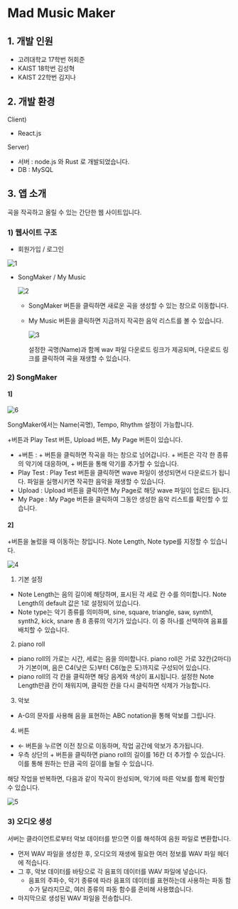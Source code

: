 # Mad Music Maker

## 1. 개발 인원

- 고려대학교 17학번 허회준
- KAIST 18학번 김성혁
- KAIST 22학번 김지나

## 2. 개발 환경

Client)

- React.js

Server)

- 서버 : node.js 와 Rust 로 개발되었습니다.
- DB : MySQL

## 3. 앱 소개

곡을 작곡하고 올릴 수 있는 간단한 웹 사이트입니다.

### 1) 웹사이트 구조

- 회원가입 / 로그인

![1](https://user-images.githubusercontent.com/80519883/185916951-1823044d-0ab1-404a-99bb-36c47babdb48.png)

- SongMaker / My Music
    
    ![2](https://user-images.githubusercontent.com/80519883/185917015-56cf3f06-22d0-4b7e-9efd-fc8db6149592.png)

    
    - SongMaker 버튼을 클릭하면 새로운 곡을 생성할 수 있는 창으로 이동합니다.
    - My Music 버튼을 클릭하면 지금까지 작곡한 음악 리스트를 볼 수 있습니다.
        
        ![3](https://user-images.githubusercontent.com/80519883/185917287-32781798-e7ef-4583-b216-780c5ea3ca51.png)
        
        설정한 곡명(Name)과 함께 wav 파일 다운로드 링크가 제공되며, 다운로드 링크를 클릭하여 곡을 재생할 수 있습니다.
        

### 2) SongMaker
#### 1]

![6](https://user-images.githubusercontent.com/80519883/185917271-83b3af5e-9104-498c-8853-4a42335ce33a.png)

SongMaker에서는 Name(곡명), Tempo, Rhythm 설정이 가능합니다.

+버튼과 Play Test 버튼, Upload 버튼, My Page 버튼이 있습니다.

- +버튼 : + 버튼을 클릭하면 작곡을 하는 창으로 넘어갑니다. + 버튼은 각각 한 종류의 악기에 대응하며, + 버튼을 통해 악기를 추가할 수 있습니다.
- Play Test : Play Test 버튼을 클릭하면 wave 파일이 생성되면서 다운로드가 됩니다. 파일을 실행시키면 작곡한 음악을 재생할 수 있습니다.
- Upload : Upload 버튼을 클릭하면 My Page로 해당 wave 파일이 업로드 됩니다.
- My Page : My Page 버튼을 클릭하여 그동안 생성한 음악 리스트를 확인할 수 있습니다.
#### 2]

+버튼을 눌렀을 때 이동하는 창입니다. Note Length, Note type를 지정할 수 있습니다.

![4](https://user-images.githubusercontent.com/80519883/185917201-19a18d9a-489e-4f58-93d4-e90a080e645d.png)

1) 기본 설정

- Note Length는 음의 길이에 해당하며, 표시된 각 세로 칸 수를 의미합니다. Note Length의 default 값은 1로 설정되어 있습니다.
- Note type는 악기 종류를 의미하며, sine, square, triangle, saw, synth1, synth2, kick, snare 총 8 종류의 악기가 있습니다. 이 중 하나를 선택하여 음표를 배치할 수 있습니다.

2) piano roll

- piano roll의 가로는 시간, 세로는 음을 의미합니다. piano roll은 가로 32칸(2마디)가 기본이며, 음은 C4(낮은 도)부터 C6(높은 도)까지로 구성되어 있습니다.
- piano roll의 각 칸을 클릭하면 해당 음계와 색상이 표시됩니다. 설정한 Note Length만큼 칸이 채워지며, 클릭한 칸을 다시 클릭하면 삭제가 가능합니다.

3) 악보

- A-G의 문자를 사용해 음을 표현하는 ABC notation을 통해 악보를 그립니다.

4) 버튼

- ← 버튼을 누르면 이전 창으로 이동하며, 작업 공간에 악보가 추가됩니다.
- 우측 상단의 + 버튼을 클릭하면 piano roll의 길이를 16칸 더 추가할 수 있습니다. 이를 통해 원하는 만큼 곡의 길이를 늘릴 수 있습니다.


해당 작업을 반복하면, 다음과 같이 작곡이 완성되며, 악기에 따른 악보를 함께 확인할 수 있습니다.

![5](https://user-images.githubusercontent.com/80519883/185917313-3715dd34-e0f4-461f-8e4e-25aa072a1eb6.png)

### 3) 오디오 생성

서버는 클라이언트로부터 악보 데이터를 받으면 이를 해석하여 음원 파일로 변환합니다.

- 먼저 WAV 파일을 생성한 후, 오디오의 재생에 필요한 여러 정보를 WAV 파일 헤더에 적습니다.
- 그 후, 악보 데이터를 바탕으로 각 음표의 데이터를 WAV 파일에 넣습니다.
    - 음표의 주파수, 악기 종류에 따라 음표의 데이터를 표현하는데 사용하는 파동 함수가 달라지므로, 여러 종류의 파동 함수를 준비해 사용했습니다.
- 마지막으로 생성된 WAV 파일을 전송합니다.

